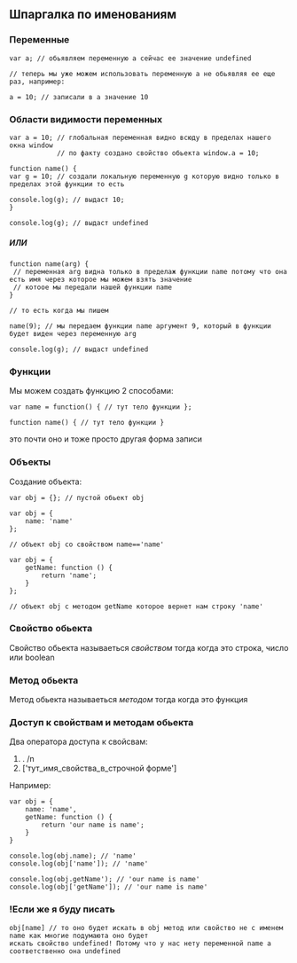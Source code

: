 ## Шпаргалка по именованиям

### Переменные

```
var a; // обьявляем переменную a сейчас ее значение undefined

// теперь мы уже можем использовать переменную a не обьявляя ее еще раз, например:

a = 10; // записали в а значение 10
```

### Области видимости переменных

```
var a = 10; // глобальная переменная видно всюду в пределах нашего окна window
            // по факту создано свойство обьекта window.a = 10;
            
function name() {
var g = 10; // создали локальную переменную g которую видно только в пределах этой функции то есть

console.log(g); // выдаст 10;
}

console.log(g); // выдаст undefined
```

##### ИЛИ

```
function name(arg) {
 // переменная arg видна только в пределаж функции name потому что она есть имя через которое мы можем взять значение
 // котоое мы передали нашей функции name 
}

// то есть когда мы пишем

name(9); // мы передаем функции name аргумент 9, который в функции будет виден через переменную arg

console.log(g); // выдаст undefined
```

### Функции

Мы можем создать функцию 2 способами: 

```
var name = function() { // тут тело функции };

function name() { // тут тело функции }
```

это почти оно и тоже просто другая форма записи


### Объекты

Создание объекта:

```
var obj = {}; // пустой обьект obj

var obj = {
    name: 'name'
};

// объект obj со свойством name=='name'

var obj = {
    getName: function () {
        return 'name';
    }
};

// объект obj с методом getName которое вернет нам строку 'name'
```


### Свойство обьекта

Свойство обьекта называеться *свойством* тогда когда это строка, число или boolean 

### Метод обьекта

Метод обьекта называеться *методом* тогда когда это функция


### Доступ к свойствам и методам обьекта

Два оператора доступа к свойсвам:

1) . /n
2) ['тут_имя_свойства_в_строчной форме']

Например:

```
var obj = {
    name: 'name',
    getName: function () {
        return 'our name is name';
    }    
}

console.log(obj.name); // 'name'
console.log(obj['name']); // 'name'

console.log(obj.getName'); // 'our name is name'
console.log(obj['getName']); // 'our name is name'
```

### !Если же я буду писать 

```
obj[name] // то оно будет искать в obj метод или свойство не с именем name как многие подумаюта оно будет
искать свойство undefined! Потому что у нас нету переменной name а соответственно она undefined
```
